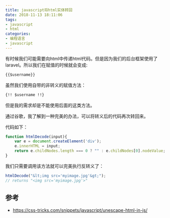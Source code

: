 ```yaml
---
title: javascript将html实体转回
date: 2018-11-13 18:11:06
tags:
- javascript
- html
categories:
- 编程语言
- javascript
---
```

有时候我们可能需要向html中传递html代码。但是因为我们的后台框架使用了laravel。所以我们在赋值的时候就会变成:

```html
{{$username}}
```

虽然我们使用自带的非转义的赋值方法：

```html
{!! $username !!}
```

但是我的需求却是不能使用后面的这类方法。

通过谷歌，我了解到一种完美的办法，可以将转义后的代码再次转回来。

代码如下：

```javascript
function htmlDecode(input){
    var e = document.createElement('div');
    e.innerHTML = input;
    return e.childNodes.length === 0 ? "" : e.childNodes[0].nodeValue;
}
```

我们只需要调用该方法就可以完美执行反转义了：

```javascript
htmlDecode("&lt;img src='myimage.jpg'&gt;"); 
// returns "<img src='myimage.jpg'>"
```

## 参考

- https://css-tricks.com/snippets/javascript/unescape-html-in-js/
